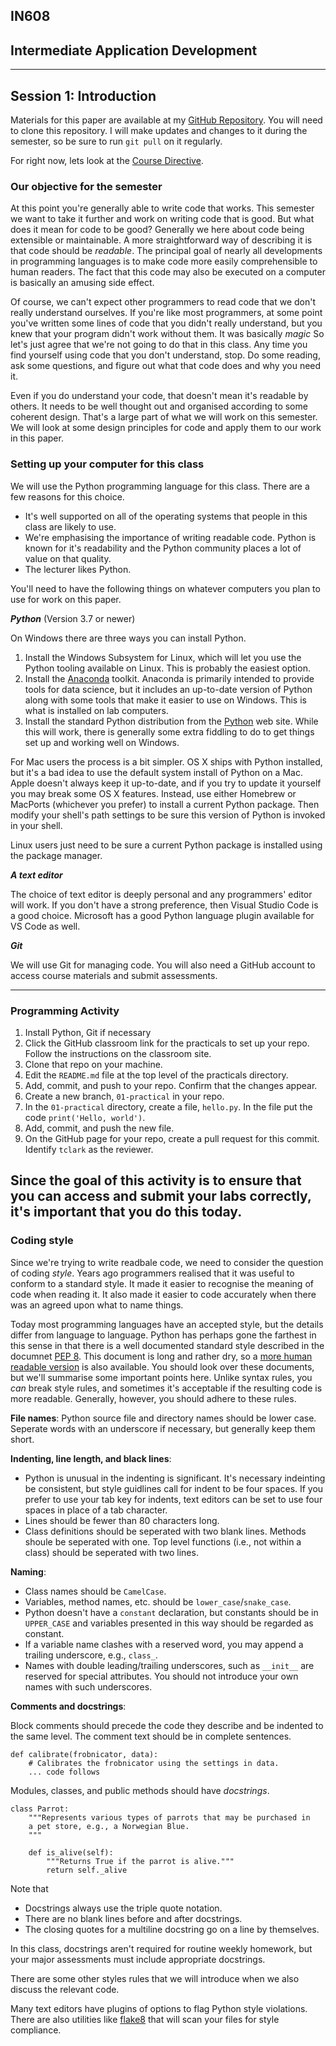 
## IN608
## Intermediate Application Development
---

## Session 1: Introduction
Materials for this paper are available at my [GitHub Repository](https://github.com/tclark/op-intermediate-app-dev).  You will need to clone this repository. I will make updates and changes to it during the semester, so be sure to run `git pull` on it regularly.

For right now, lets look at the [Course Directive](https://github.com/tclark/op-intermediate-app-dev/raw/main/course_directive/course_directive.pdf).

### Our objective for the semester
At this point you're generally able to write code that works. This semester we want to take it further and work on writing code that is good. But what does it mean for code to be good? Generally we here about code being extensible or maintainable. A more straightforward way of describing it is that code should be *readable*.   The principal goal of nearly all developments in programming languages is to make code more easily comprehensible to human readers. The fact that this code may also be executed on a computer is basically an amusing side effect.

Of course, we can't expect other programmers to read code that we don't really understand ourselves. If you're like most programmers, at some point you've written some lines of code that you didn't really understand, but you knew that your program didn't work without them. It was basically *magic* So let's just agree that we're not going to do that in this class. Any time you find yourself using code that you don't understand, stop. Do some reading, ask some questions, and figure out what that code does and why you need it.

Even if you do understand your code, that doesn't mean it's readable by others. It needs to be well thought out and organised according to some coherent design. That's a large part of what we will work on this semester. We will look at some design principles for code and apply them to our work in this paper.

### Setting up your computer for this class
We will use the Python programming language for this class. There are a few reasons for this choice.
  - It's well supported on all of the operating systems that people in this class are likely to use.
  - We're emphasising the importance of writing readable code. Python is known for it's readability and the Python community places a lot of value on that quality.
  - The lecturer likes Python.

  You'll need to have the following things on whatever computers you plan to use for work on this paper.

***Python*** (Version 3.7 or newer)

On Windows there are three ways you can install Python.
  1.  Install the Windows Subsystem for Linux, which will let you use the Python tooling available on Linux. This is probably the easiest option.
  2. Install the [Anaconda](https://www.anaconda.com/products/individual) toolkit. Anaconda is primarily intended to provide tools for data science, but it includes an up-to-date version of Python along with some tools that make it easier to use on Windows. This is what is installed on lab computers.
  3. Install the standard Python distribution from the [Python](https://www.python.org/) web site. While this will work, there is generally some extra fiddling to do to get things set up and working well on Windows.

For Mac users the process is a bit simpler. OS X ships with Python installed, but it's a bad idea to use the default system install of Python on a Mac. Apple doesn't always keep it up-to-date, and if you try to update it yourself you may break some OS X features. Instead, use either Homebrew or MacPorts (whichever you prefer) to install a current Python package. Then modify your shell's path settings to be sure this version of Python is invoked in your shell.

Linux users just need to be sure a current Python package is installed using the package manager.

***A text editor***

The choice of text editor is deeply personal and any programmers' editor will work. If you don't have a strong preference, then Visual Studio Code is a good choice. Microsoft has a good Python language plugin available for VS Code as well.

***Git***

We will use Git for managing code. You will also need a GitHub account to access course materials and submit assessments.

---
 ### Programming Activity

  1. Install Python, Git if necessary
  2. Click the GitHub classroom link for the practicals to set up your repo. Follow
     the instructions on the classroom site.
  3. Clone that repo on your machine.
  4. Edit the `README.md` file at the top level of the practicals directory.
  5. Add, commit, and push to your repo. Confirm that the changes appear.
  6. Create a new branch, `01-practical` in your repo.
  7. In the `01-practical` directory, create a file, `hello.py`. In the file put the code 
     `print('Hello, world')`.
  8. Add, commit, and push the new file.
  9. On the GitHub page for your repo, create a pull request for this commit. Identify `tclark` as 
     the reviewer.
  
Since the goal of this activity is to ensure that you can access and submit your labs correctly, it's important that you do this today.
---

### Coding style

Since we're trying to write readbale code, we need to consider the question of coding *style*. Years ago programmers realised that it was useful to conform to a standard style. It made it easier to recognise the meaning of code when reading it. It also made it easier to code accurately when there was an agreed upon what to name things.

Today most programming languages have an accepted style, but the details differ from language to language. Python has perhaps gone the farthest in this sense in that there is a well documented standard style described in the documnet [PEP 8](https://www.python.org/dev/peps/pep-0008/). This document is long and rather dry, so a [more human readable version](https://pep8.org/) is also available. You should look over these documents, but we'll summarise some important points here. Unlike syntax rules, you *can* break style rules, and sometimes it's acceptable if the resulting code is more readable. Generally, however, you should adhere to these rules.

**File names**: Python source file and directory names should be lower case. Seperate words with an underscore if necessary, but generally keep them short.

**Indenting, line length, and black lines**: 
  - Python is unusual in the indenting is significant. It's necessary indeinting be consistent, but style guidlines call for indent to be four spaces. If you prefer to use your tab key for indents, text editors can be set to use four spaces in place of a tab character.
  - Lines should be fewer than 80 characters long.
  - Class definitions should be seperated with two blank lines. Methods shoule be seperated with one. Top level functions (i.e., not within a class) should be seperated with two lines.
  
 **Naming**:
   - Class names should be `CamelCase`.
   - Variables, method names, etc. should be `lower_case`/`snake_case`.
   - Python doesn't have a `constant` declaration, but constants should be in `UPPER_CASE` and variables presented in this way should be regarded as constant. 
   - If a variable name clashes with a reserved word, you may append a trailing underscore, e.g., `class_`.
   - Names with double leading/trailing underscores, such as `__init__` are reserved for special attributes. You should not introduce your own names with such underscores.

**Comments and docstrings**:

Block comments should precede the code they describe and be indented to the same level. The comment text should be in complete sentences.

```
def calibrate(frobnicator, data):
    # Calibrates the frobnicator using the settings in data.
    ... code follows
```

Modules, classes, and public methods should have *docstrings*.

```
class Parrot:
    """Represents various types of parrots that may be purchased in
    a pet store, e.g., a Norwegian Blue.
    """

    def is_alive(self):
        """Returns True if the parrot is alive."""
        return self._alive
```
Note that 
  - Docstrings always use the triple quote notation.
  - There are no blank lines before and after docstrings.
  - The closing quotes for a multiline docstring go on a line by themselves.

In this class, docstrings aren't required for routine weekly homework, but your major assessments must include appropriate docstrings.

There are some other styles rules that we will introduce when we also discuss the relevant code.

Many text editors have plugins of options to flag Python style violations. There are also utilities like [flake8](https://flake8.pycqa.org/en/latest/) that will scan your files for style compliance.

 